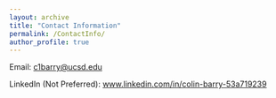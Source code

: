 ```yaml
---
layout: archive
title: "Contact Information"
permalink: /ContactInfo/
author_profile: true
---
```



<!-- Phone Number: (757)390-5302 -->


Email: c1barry@ucsd.edu

LinkedIn (Not Preferred): www.linkedin.com/in/colin-barry-53a719239

